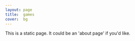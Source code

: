 ```yaml
---
layout: page
title:  games
cover:  bg
---
```


This is a static page. It could be an 'about page' if you'd like.
